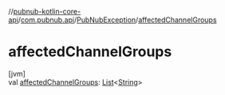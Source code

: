 //[pubnub-kotlin-core-api](../../../index.md)/[com.pubnub.api](../index.md)/[PubNubException](index.md)/[affectedChannelGroups](affected-channel-groups.md)

# affectedChannelGroups

[jvm]\
val [affectedChannelGroups](affected-channel-groups.md): [List](https://kotlinlang.org/api/latest/jvm/stdlib/kotlin-stdlib/kotlin.collections/-list/index.html)&lt;[String](https://kotlinlang.org/api/latest/jvm/stdlib/kotlin-stdlib/kotlin/-string/index.html)&gt;
